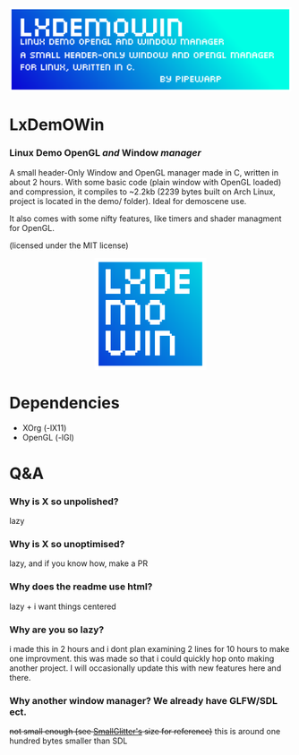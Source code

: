  
![Banner](./brand/banner.png)


# LxDemOWin
### **Linux Demo OpenGL** *and* **Window** *manager*


A small header-Only Window and OpenGL manager made in C, written in about 2 hours. With some basic code (plain window with OpenGL loaded) and compression, it compiles to ~2.2kb (2239 bytes built on Arch Linux, project is located in the demo/ folder). Ideal for demoscene use.

It also comes with some nifty features, like timers and shader managment for OpenGL.


(licensed under the MIT license)

<p align="center">
<img src="./brand/icon.png" alt="drawing" width="200" height="200"/>
</p>

# Dependencies

- XOrg (-lX11)
- OpenGL (-lGl)

# Q&A

### Why is X so unpolished?
lazy

### Why is X so unoptimised?
lazy, and if you know how, make a PR

### Why does the readme use html?
lazy + i want things centered

### Why are you so lazy?
i made this in 2 hours and i dont plan examining 2 lines for 10 hours to make one improvment. this was made so that i could quickly hop onto making another project. I will occasionally update this with new features here and there.

### Why another window manager? We already have GLFW/SDL ect.
~~not small enough (see [SmallGlitter's](https://github.com/PipeWarp/Small-Glitter) size for reference)~~
this is around one hundred bytes smaller than SDL

